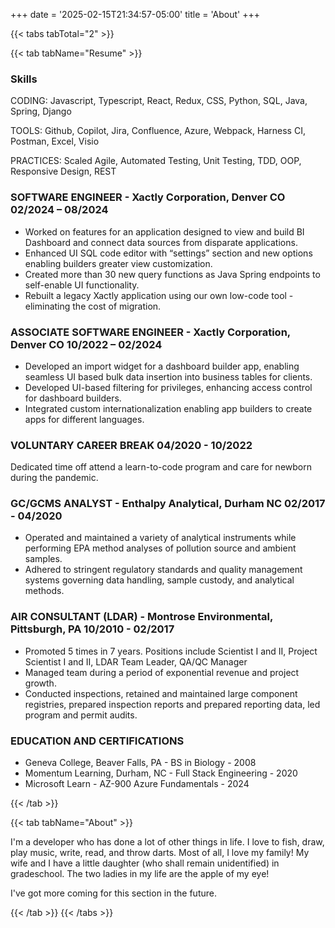 +++
date = '2025-02-15T21:34:57-05:00'
title = 'About'
+++

{{< tabs tabTotal="2" >}}

{{< tab tabName="Resume" >}}

<h3>Skills</h3>

  <p><span class="bold">CODING:</span> Javascript, Typescript, React, Redux, CSS, Python, SQL, Java, Spring, Django </p>
  <p><span class="bold">TOOLS:</span> Github, Copilot, Jira, Confluence, Azure, Webpack, Harness CI, Postman, Excel, Visio </p>
  <p><span class="bold">PRACTICES:</span> Scaled Agile, Automated Testing, Unit Testing, TDD, OOP, Responsive Design, REST </p>

<h3>SOFTWARE ENGINEER - Xactly Corporation, Denver CO 02/2024 – 08/2024</h3>
<ul>
  <li>Worked on features for an application designed to view and build BI Dashboard and connect data sources from disparate applications. </li>
  <li>Enhanced UI SQL code editor with “settings” section and new options enabling builders greater view customization. </li>
  <li>Created more than 30 new query functions as Java Spring endpoints to self-enable UI functionality. </li>
  <li>Rebuilt a legacy Xactly application using our own low-code tool - eliminating the cost of migration. </li>
</ul>
<h3>ASSOCIATE SOFTWARE ENGINEER - Xactly Corporation, Denver CO 10/2022 – 02/2024</h3>
<ul>
  <li>Developed an import widget for a dashboard builder app, enabling seamless UI based bulk data insertion into business tables for clients. </li>
  <li>Developed UI-based filtering for privileges, enhancing access control for dashboard builders. </li>
  <li>Integrated custom internationalization enabling app builders to create apps for different languages. </li>
</ul>
<h3>VOLUNTARY CAREER BREAK 04/2020 - 10/2022</h3>

Dedicated time off attend a learn-to-code program and care for newborn during the pandemic.

<h3>GC/GCMS ANALYST - Enthalpy Analytical, Durham NC 02/2017 - 04/2020 </h3>
<ul>
  <li>Operated and maintained a variety of analytical instruments while performing EPA method analyses of pollution source and ambient samples.</li>
  <li>Adhered to stringent regulatory standards and quality management systems governing data handling, sample custody, and analytical methods.</li>
</ul>
<h3>AIR CONSULTANT (LDAR) - Montrose Environmental, Pittsburgh, PA 10/2010 - 02/2017 </h3>
<ul>
  <li>Promoted 5 times in 7 years. Positions include Scientist I and II, Project Scientist I and II, LDAR Team Leader, QA/QC Manager</li>
  <li>Managed team during a period of exponential revenue and project growth.</li>
  <li>Conducted inspections, retained and maintained large component registries, prepared inspection reports and prepared reporting data, led program and permit audits.</li>
</ul>
<h3>EDUCATION AND CERTIFICATIONS </h3>
<ul>
  <li>Geneva College, Beaver Falls, PA - BS in Biology - 2008 </li>
  <li>Momentum Learning, Durham, NC - Full Stack Engineering - 2020 </li>
  <li>Microsoft Learn - AZ-900 Azure Fundamentals - 2024 </li>
</ul>
{{< /tab >}}

{{< tab tabName="About" >}}

  <p>I'm a developer who has done a lot of other things in life. I love to fish, draw, play music, write, read, and throw darts. Most of all, I love my family! My wife and I have a little daughter (who shall remain unidentified) in gradeschool. The two ladies in my life are the apple of my eye!</p>

  <p>I've got more coming for this section in the future.</p>

{{< /tab >}}
{{< /tabs >}}
